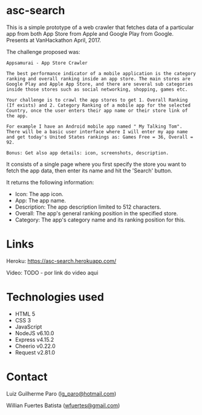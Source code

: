 # asc-search

This is a simple prototype of a web crawler that fetches data of a particular app from both App Store from Apple and Google Play from Google. Presents at VanHackathon April, 2017.

The challenge proposed was:

```
Appsamurai - App Store Crawler

The best performance indicator of a mobile application is the category ranking and overall ranking inside an app store. The main stores are Google Play and Apple App Store, and there are several sub categories inside those stores such as social networking, shopping, games etc.

Your challenge is to crawl the app stores to get 1. Overall Ranking (If exists) and 2. Category Ranking of a mobile app for the selected Country, once the user enters their app name or their store link of the app.

For example I have an Android mobile app named " My Talking Tom". There will be a basic user interface where I will enter my app name and get today's United States rankings as: Games Free = 36, Overall = 92.

Bonus: Get also app details: icon, screenshots, description. 
```

It consists of a single page where you first specify the store you want to fetch the app data, then enter its name and hit the 'Search' button.

It returns the following information:

<ul>
    <li>Icon: The app icon.</li>
    <li>App: The app name.</li>
    <li>Description: The app description limited to 512 characters.</li>
    <li>Overall: The app's general ranking position in the specified store.</li>
    <li>Category: The app's category name and its ranking position for this.</li>
</ul>

# Links

Heroku: https://asc-search.herokuapp.com/

Video: TODO - por link do video aqui

# Technologies used

<ul>
    <li>HTML 5</li>
    <li>CSS 3</li>
    <li>JavaScript</li>
    <li>NodeJS v6.10.0</li>
    <li>Express v4.15.2</li>
    <li>Cheerio v0.22.0</li>
    <li>Request v2.81.0</li>
</ul>

# Contact

Luiz Guilherme Paro (lg_paro@hotmail.com)

Willian Fuertes Batista (wfuertes@gmail.com)
